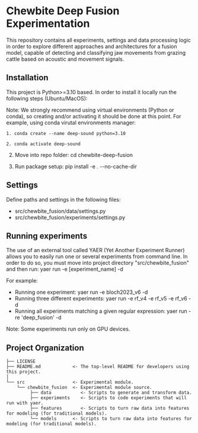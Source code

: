 Chewbite Deep Fusion Experimentation
====================================

This repository contains all experiments, settings and data processing logic in order to explore different approaches and architectures for a fusion model, capable of detecting and classifying jaw movements from grazing cattle based on acoustic and movement signals.

Installation
------------

This project is Python>=3.10 based. In order to install it locally run the following steps (Ubuntu/MacOS):



Note: We strongly recommend using virtual environments (Python or conda), so creating and/or activating it should be done at this point. For example, using conda virutal environments manager:

    1. conda create --name deep-sound python=3.10

    2. conda activate deep-sound

2. Move into repo folder: cd chewbite-deep-fusion

3. Run package setup: pip install -e . --no-cache-dir

Settings
--------

Define paths and settings in the following files:

- src/chewbite_fusion/data/settings.py
- src/chewbite_fusion/experiments/settings.py

Running experiments
-------------------

The use of an external tool called YAER (Yet Another Experiment Runner) allows you to easily run one or several experiments from command line.
In order to do so, you must move into project directory "src/chewbite_fusion" and then run: yaer run -e [experiment_name] -d

For example:
- Running one experiment: yaer run -e bloch2023_v6 -d
- Running three different experiments: yaer run -e rf_v4 -e rf_v5 -e rf_v6 -d
- Running all experiments matching a given regular expression: yaer run -re 'deep_fusion' -d

Note: Some experiments run only on GPU devices.

Project Organization
--------------------
```
├── LICENSE
├── README.md            <- The top-level README for developers using this project.
│
└── src                  <- Experimental module.
    └── chewbite_fusion  <- Experimental module source.
         ├── data           <- Scripts to generate and transform data.
         ├── experiments    <- Scripts to code experiments that will run with yaer.
         ├── features       <- Scripts to turn raw data into features for modeling (for traditional models).
         └── models      <- Scripts to turn raw data into features for modeling (for traditional models).
```
